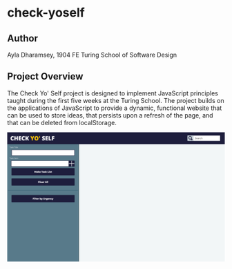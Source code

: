 # check-yoself

## Author
Ayla Dharamsey, 1904 FE Turing School of Software Design

## Project Overview
The Check Yo' Self project is designed to implement JavaScript principles taught during the first five weeks at the Turing School. 
The project builds on the applications of JavaScript to provide a dynamic, functional website that can be used to store ideas, 
that persists upon a refresh of the page, and that can be deleted from localStorage. 

![image](https://github.com/ayladharamsey/check-yoself/blob/master/images/screencapture-file-Users-ayla-check-yoself-index-html-2019-06-05-08_23_26.png)

